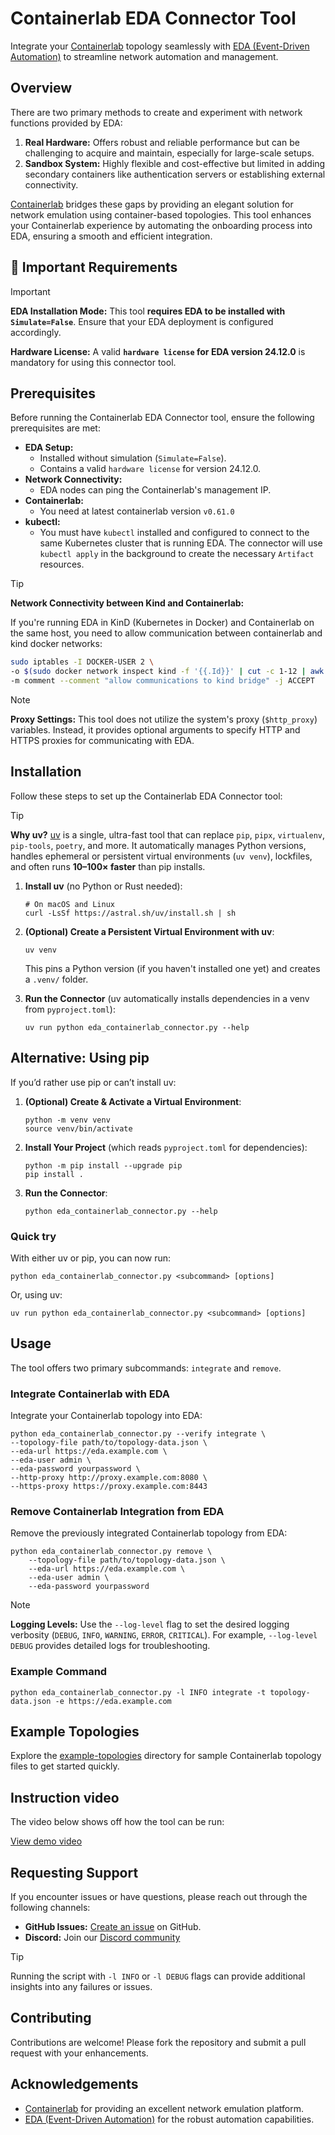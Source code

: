 # Containerlab EDA Connector Tool

Integrate your [Containerlab](https://containerlab.dev/) topology seamlessly with [EDA (Event-Driven Automation)](https://docs.eda.dev) to streamline network automation and management.

## Overview

There are two primary methods to create and experiment with network functions provided by EDA:

1. **Real Hardware:** Offers robust and reliable performance but can be challenging to acquire and maintain, especially for large-scale setups.
2. **Sandbox System:** Highly flexible and cost-effective but limited in adding secondary containers like authentication servers or establishing external connectivity.

[Containerlab](https://containerlab.dev/) bridges these gaps by providing an elegant solution for network emulation using container-based topologies. This tool enhances your Containerlab experience by automating the onboarding process into EDA, ensuring a smooth and efficient integration.

## 🚨 Important Requirements

> [!IMPORTANT]
> **EDA Installation Mode:** This tool **requires EDA to be installed with `Simulate=False`**. Ensure that your EDA deployment is configured accordingly.
>
> **Hardware License:** A valid **`hardware license` for EDA version 24.12.0** is mandatory for using this connector tool.

## Prerequisites

Before running the Containerlab EDA Connector tool, ensure the following prerequisites are met:

- **EDA Setup:**
  - Installed without simulation (`Simulate=False`).
  - Contains a valid `hardware license` for version 24.12.0.
- **Network Connectivity:**
  - EDA nodes can ping the Containerlab's management IP.
- **Containerlab:**
  - You need at latest containerlab version `v0.61.0`
- **kubectl:**
  - You must have `kubectl` installed and configured to connect to the same Kubernetes cluster that is running EDA. The connector will use `kubectl apply` in the background to create the necessary `Artifact` resources.

> [!TIP]
> **Network Connectivity between Kind and Containerlab:**
>
> If you're running EDA in KinD (Kubernetes in Docker) and Containerlab on the same host, you need to allow communication between containerlab and kind docker networks:
>
> ```bash
> sudo iptables -I DOCKER-USER 2 \
> -o $(sudo docker network inspect kind -f '{{.Id}}' | cut -c 1-12 | awk '{print "br-"$1}') \
> -m comment --comment "allow communications to kind bridge" -j ACCEPT
> ```

> [!NOTE]
> **Proxy Settings:** This tool does not utilize the system's proxy (`$http_proxy`) variables. Instead, it provides optional arguments to specify HTTP and HTTPS proxies for communicating with EDA.

## Installation

Follow these steps to set up the Containerlab EDA Connector tool:

> [!TIP]
> **Why uv?**
> [uv](https://docs.astral.sh/uv) is a single, ultra-fast tool that can replace `pip`, `pipx`, `virtualenv`, `pip-tools`, `poetry`, and more. It automatically manages Python versions, handles ephemeral or persistent virtual environments (`uv venv`), lockfiles, and often runs **10–100× faster** than pip installs.

1. **Install uv** (no Python or Rust needed):
    ```
    # On macOS and Linux
    curl -LsSf https://astral.sh/uv/install.sh | sh
    ```

2. **(Optional) Create a Persistent Virtual Environment with uv**:
    ```
    uv venv
    ```
    This pins a Python version (if you haven't installed one yet) and creates a `.venv/` folder.


3. **Run the Connector** (uv automatically installs dependencies in a venv from `pyproject.toml`):
    ```
    uv run python eda_containerlab_connector.py --help
    ```
## Alternative: Using pip

If you’d rather use pip or can’t install uv:

1. **(Optional) Create & Activate a Virtual Environment**:
    ```
    python -m venv venv
    source venv/bin/activate
    ```


2. **Install Your Project** (which reads `pyproject.toml` for dependencies):
    ```
    python -m pip install --upgrade pip
    pip install .
    ```

3. **Run the Connector**:
    ```
    python eda_containerlab_connector.py --help
    ```

### Quick try 

With either uv or pip, you can now run:
```
python eda_containerlab_connector.py <subcommand> [options]
```
Or, using uv:
```
uv run python eda_containerlab_connector.py <subcommand> [options]
```

## Usage

The tool offers two primary subcommands: `integrate` and `remove`.

### Integrate Containerlab with EDA

Integrate your Containerlab topology into EDA:

```
python eda_containerlab_connector.py --verify integrate \
--topology-file path/to/topology-data.json \
--eda-url https://eda.example.com \
--eda-user admin \
--eda-password yourpassword \ 
--http-proxy http://proxy.example.com:8080 \
--https-proxy https://proxy.example.com:8443
```

### Remove Containerlab Integration from EDA

Remove the previously integrated Containerlab topology from EDA:

```
python eda_containerlab_connector.py remove \
    --topology-file path/to/topology-data.json \
    --eda-url https://eda.example.com \
    --eda-user admin \
    --eda-password yourpassword
```

> [!NOTE]
> **Logging Levels:** Use the `--log-level` flag to set the desired logging verbosity (`DEBUG`, `INFO`, `WARNING`, `ERROR`, `CRITICAL`). For example, `--log-level DEBUG` provides detailed logs for troubleshooting.

### Example Command

```
python eda_containerlab_connector.py -l INFO integrate -t topology-data.json -e https://eda.example.com 
```

## Example Topologies

Explore the [example-topologies](./example-topologies/) directory for sample Containerlab topology files to get started quickly.

## Instruction video

The video below shows off how the tool can be run:

<a href="./assets/demo.mp4">View demo video</a>

## Requesting Support

If you encounter issues or have questions, please reach out through the following channels:

- **GitHub Issues:** [Create an issue](https://github.com/eda-labs/clab-connector/issues) on GitHub.
- **Discord:** Join our [Discord community](https://eda.dev/discord)

> [!TIP]
> Running the script with `-l INFO` or `-l DEBUG` flags can provide additional insights into any failures or issues.

## Contributing

Contributions are welcome! Please fork the repository and submit a pull request with your enhancements.

## Acknowledgements

- [Containerlab](https://containerlab.dev/) for providing an excellent network emulation platform.
- [EDA (Event-Driven Automation)](https://docs.eda.dev/) for the robust automation capabilities.
